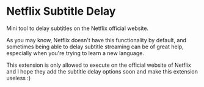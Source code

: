 # Netflix Subtitle Delay

Mini tool to delay subtitles on the Netflix official website.

As you may know, Netflix doesn't have this functionality by default, and sometimes being able to delay subtitle
streaming can be of great help, especially when you're trying to learn a new language.

This extension is only allowed to execute on the official website of Netflix and I hope they add the subtitle delay
options soon and make this extension useless :)